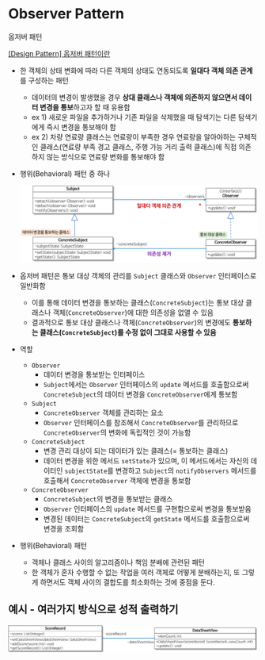 # Observer Pattern

옵저버 패턴

[[Design Pattern] 옵저버 패턴이란](https://gmlwjd9405.github.io/2018/07/08/observer-pattern.html)

- 한 객체의 상태 변화에 따라 다른 객체의 상태도 연동되도록 **일대다 객체 의존 관계**를 구성하는 패턴
    - 데이터의 변경이 발생했을 경우 **상대 클래스나 객체에 의존하지 않으면서 데이터 변경을 통보**하고자 할 때 유용함
    - ex 1) 새로운 파일을 추가하거나 기존 파일을 삭제했을 때 탐색기는 다른 탐색기에게 즉시 변경을 통보해야 함
    - ex 2) 차량 연료량 클래스는 연료량이 부족한 경우 연료량을 알아야하는 구체적인 클래스(연료량 부족 경고 클래스, 주행 가능 거리 출력 클래스)에 직접 의존하지 않는 방식으로 연료량 변화를 통보해야 함
- 행위(Behavioral) 패턴 중 하나

    ![img.png](images/observerPattern.png)
- 옵저버 패턴은 통보 대상 객체의 관리를 `Subject` 클래스와 `Observer` 인터페이스로 일반화함
    - 이를 통해 데이터 변경을 통보하는 클래스(`ConcreteSubject`)는 통보 대상 클래스나 객체(`ConcreteObserver`)에 대한 의존성을 없앨 수 있음
    - 결과적으로 통보 대상 클래스나 객체(`ConcreteObserver`)의 변경에도 **통보하는 클래스(`ConcreteSubject`)를 수정 없이 그대로 사용할 수 있음**
- 역할
    - `Observer`
        - 데이터 변경을 통보받는 인터페이스
        - `Subject`에서는 `Observer` 인터페이스의 `update` 메서드를 호출함으로써 `ConcreteSubject`의 데이터 변경을 `ConcreteObserver`에게 통보함
    - `Subject`
        - `ConcreteObserver` 객체를 관리하는 요소
        - `Observer` 인터페이스를 참조해서 `ConcreteObserver`를 관리하므로 `ConcreteObserver`의 변화에 독립적인 것이 가능함
    - `ConcreteSubject`
        - 변경 관리 대상이 되는 데이터가 있는 클래스(= 통보하는 클래스)
        - 데이터 변경을 위한 메서드 `setState`가 있으며, 이 메서드에서는 자신의 데이터인 `subjectState`를 변경하고 `Subject`의 `notifyObservers` 메서드를 호출해서 `ConcreteObserver` 객체에 변경을 통보함
    - `ConcreteObserver`
        - `ConcreteSubject`의 변경을 통보받는 클래스
        - `Observer` 인터페이스의 `update` 메서드를 구현함으로써 변경을 통보받음
        - 변경된 데이터는 `ConcreteSubject`의 `getState` 메서드를 호출함으로써 변경을 조회함

- 행위(Behavioral) 패턴
    - 객체나 클래스 사이의 알고리즘이나 책임 분배에 관련된 패턴
    - 한 객체가 혼자 수행할 수 없는 작업을 여러 객체로 어떻게 분배하는지, 또 그렇게 하면서도 객체 사이의 결합도를 최소화하는 것에 중점을 둔다.
    
## 예시 - 여러가지 방식으로 성적 출력하기

![img.png](images/observerPattern1.png)